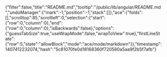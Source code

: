 {"filter":false,"title":"README.md","tooltip":"/public/lib/angular/README.md","undoManager":{"mark":-1,"position":-1,"stack":[]},"ace":{"folds":[],"scrolltop":85,"scrollleft":0,"selection":{"start":{"row":0,"column":0},"end":{"row":0,"column":0},"isBackwards":false},"options":{"guessTabSize":true,"useWrapMode":false,"wrapToView":true},"firstLineState":{"row":5,"state":"allowBlock","mode":"ace/mode/markdown"}},"timestamp":1407412232074,"hash":"5c81070fe0d18168360f720580a5aa9f2b5f7afb"}